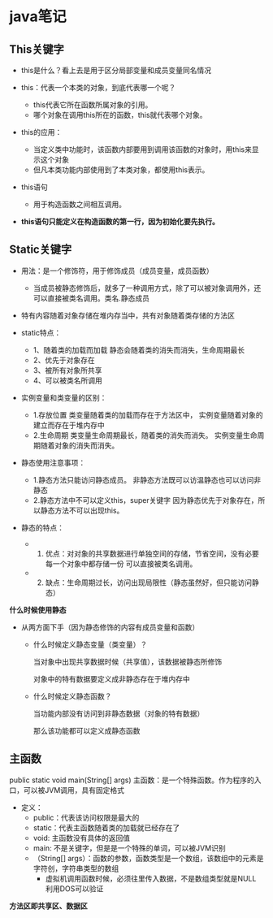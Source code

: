 # java笔记


## This关键字
* this是什么？看上去是用于区分局部变量和成员变量同名情况
* this：代表一个本类的对象，到底代表哪一个呢？	
    * this代表它所在函数所属对象的引用。
    * 哪个对象在调用this所在的函数，this就代表哪个对象。
      
* this的应用：
    * 当定义类中功能时，该函数内部要用到调用该函数的对象时，用this来显示这个对象
    * 但凡本类功能内部使用到了本类对象，都使用this表示。
      
* this语句
    * 用于构造函数之间相互调用。 

* **this语句只能定义在构造函数的第一行，因为初始化要先执行。**


## Static关键字
* 用法：是一个修饰符，用于修饰成员（成员变量，成员函数）
    * 当成员被静态修饰后，就多了一种调用方式，除了可以被对象调用外，还可以直接被类名调用。类名.静态成员

* 特有内容随着对象存储在堆内存当中，共有对象随着类存储的方法区

* static特点：
    * 1、随着类的加载而加载
         静态会随着类的消失而消失，生命周期最长   
    * 2、优先于对象存在
    * 3、被所有对象所共享
    * 4、可以被类名所调用
  
* 实例变量和类变量的区别：
    * 1.存放位置
          类变量随着类的加载而存在于方法区中，
          实例变量随着对象的建立而存在于堆内存中
    * 2.生命周期
         类变量生命周期最长，随着类的消失而消失。
         实例变量生命周期随着对象的消失而消失。
* 静态使用注意事项：
    * 1.静态方法只能访问静态成员。
      非静态方法既可以访温静态也可以访问非静态
    * 2.静态方法中不可以定义this，super关键字
       因为静态优先于对象存在，所以静态方法不可以出现this。
       
 * 静态的特点：
     * 1. 优点：对对象的共享数据进行单独空间的存储，节省空间，没有必要每一个对象中都存储一份
          可以直接被类名调用。
     * 2. 缺点：生命周期过长，访问出现局限性（静态虽然好，但只能访问静态）
     
  **什么时候使用静态**
  
* 从两方面下手（因为静态修饰的内容有成员变量和函数）
  * 什么时候定义静态变量（类变量）？
       
       当对象中出现共享数据时候（共享值），该数据被静态所修饰
       
       对象中的特有数据要定义成非静态存在于堆内存中
       
  * 什么时候定义静态函数？
  
      当功能内部没有访问到非静态数据（对象的特有数据）
  
      那么该功能都可以定义成静态函数
     


## 主函数
  public static void main(String[] args)
     主函数：是一个特殊函数。作为程序的入口，可以被JVM调用，具有固定格式
 * 定义：
	*  public：代表该访问权限是最大的
	*  static：代表主函数随着类的加载就已经存在了
   * void: 主函数没有具体的返回值
   *  main: 不是关键字，但是是一个特殊的单词，可以被JVM识别
   * （String[] args）：函数的参数，函数类型是一个数组，该数组中的元素是字符创，字符串类型的数组
      * 虚拟机调用函数时候，必须往里传入数据，不是数组类型就是NULL 利用DOS可以验证
      
 
**方法区即共享区、数据区**
